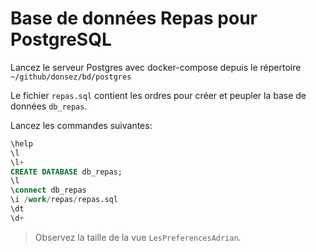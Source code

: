 # Base de données Repas pour PostgreSQL

Lancez le serveur Postgres avec docker-compose depuis le répertoire `~/github/donsez/bd/postgres`

Le fichier `repas.sql` contient les ordres pour créer et peupler la base de données `db_repas`.

Lancez les commandes suivantes:
```sql
\help
\l
\l+
CREATE DATABASE db_repas;
\l
\connect db_repas
\i /work/repas/repas.sql
\dt
\d+
```

> Observez la taille de la vue `LesPreferencesAdrian`.
